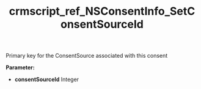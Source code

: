 ﻿---
title: crmscript_ref_NSConsentInfo_SetConsentSourceId
description: NSConsentInfo.SetConsentSourceId(Integer consentSourceId)
intellisense: NSConsentInfo.SetConsentSourceId
keywords: NSConsentInfo, GetConsentSourceId
so.topic: reference
---

Primary key for the ConsentSource associated with this consent

**Parameter:** 
 - **consentSourceId** Integer

